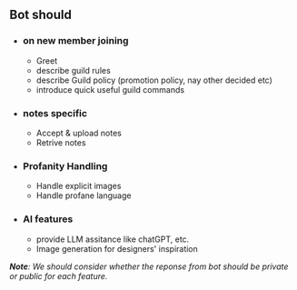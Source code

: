 ## Bot should

- ### on new member joining
    - Greet
    - describe guild rules
    - describe Guild policy (promotion policy, nay other decided etc)
    - introduce quick useful guild commands

- ### notes specific
    - Accept & upload notes
    - Retrive notes

- ### Profanity Handling
    - Handle explicit images
    - Handle profane language

- ### AI features
    - provide LLM assitance like chatGPT, etc.
    - Image generation for designers' inspiration


*<b>Note</b>: We should consider whether the reponse from bot should be private or public for each feature.*